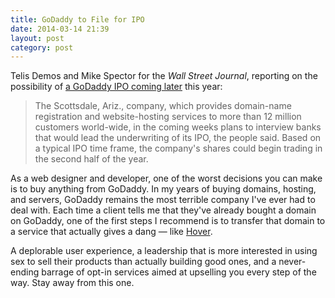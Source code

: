 ```yaml
---
title: GoDaddy to File for IPO
date: 2014-03-14 21:39
layout: post
category: post
---
```

Telis Demos and Mike Spector for the _Wall Street Journal_, reporting on the possibility of [a GoDaddy IPO coming later](http://online.wsj.com/news/article_email/SB10001424052702304914904579439542130264508-lMyQjAxMTA0MDEwMDExNDAyWj) this year: 

> The Scottsdale, Ariz., company, which provides domain-name registration and website-hosting services to more than 12 million customers world-wide, in the coming weeks plans to interview banks that would lead the underwriting of its IPO, the people said. Based on a typical IPO time frame, the company's shares could begin trading in the second half of the year.

As a web designer and developer, one of the worst decisions you can make is to buy anything from GoDaddy. In my years of buying domains, hosting, and servers, GoDaddy remains the most terrible company I've ever had to deal with. Each time a client tells me that they've already bought a domain on GoDaddy, one of the first steps I recommend is to transfer that domain to a service that actually gives a dang &mdash; like [Hover](http://hover.com). 

A deplorable user experience, a leadership that is more interested in using sex to sell their products than actually building good ones, and a never-ending barrage of opt-in services aimed at upselling you every step of the way. Stay away from this one. 